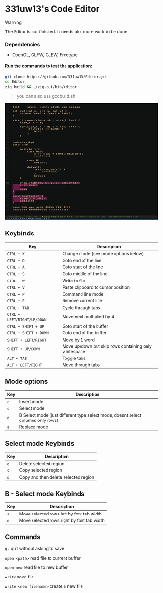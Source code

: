 # 331uw13's Code Editor

> [!WARNING]
> The Editor is not finished. It needs alot more work to be done.

### Dependencies
* OpenGL, GLFW, GLEW, Freetype

#### Run the commands to test the application:
```bash
git clone https://github.com/331uw13/Editor.git
cd Editor
zig build && ./zig-out/bin/editor
```
> you can also use gccbuild.sh

![Editor](https://github.com/331uw13/Editor/blob/main/screenshots/2024-12-09_15-10-Editor.png?raw=true)

## Keybinds
| Key | Description |
| --- | --- |
| `CTRL + X` | Change mode (see mode options below)|
| `CTRL + D` | Goto end of the line |
| `CTRL + A` | Goto start of the line |
| `CTRL + S` | Goto middle of the line |
| `CTRL + W` | Write to file |
| `CTRL + V` | Paste clipboard to cursor position |
| `CTRL + P` | Command line mode |
| `CTRL + E` | Remove current line |
| `CTRL + TAB` | Cycle through tabs |
| `CTRL + LEFT/RIGHT/UP/DOWN` | Movement multiplied by 4 |
| `CTRL + SHIFT + UP` | Goto start of the buffer |
| `CTRL + SHIFT + DOWN` | Goto end of the buffer |
| `SHIFT + LEFT/RIGHT` | Move by 1 word |
| `SHIFT + UP/DOWN` | Move up/down but skip rows containing only whitespace |
| `ALT + TAB` | Toggle tabs |
| `ALT + LEFT/RIGHT` | Move through tabs |

## Mode options
| Key | Description |
| --- | --- |
| `c` | Insert mode |
| `s` | Select mode |
| `d` | B Select mode (just different type select mode, doesnt select columns only rows) |
| `a` | Replace mode |

## Select mode Keybinds
| Key | Description |
| --- | --- |
| `q` | Delete selected region |
| `c` | Copy selected region |
| `d` | Copy and then delete selected region |

## B - Select mode Keybinds
| Key | Description |
| --- | --- |
| `a` | Move selected rows left by font tab width |
| `d` | Move selected rows right by font tab width |



## Commands
`q.` quit without asking to save

`open <path>` read file to current buffer

`open-new` read file to new buffer

`write` save file

`write <new filename>` create a new file 


